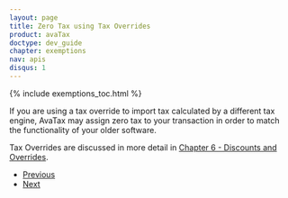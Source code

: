 ```yaml
---
layout: page
title: Zero Tax using Tax Overrides
product: avaTax
doctype: dev_guide
chapter: exemptions
nav: apis
disqus: 1
---
```


{% include exemptions_toc.html %}

If you are using a tax override to import tax calculated by a different tax engine, AvaTax may assign zero tax to your transaction in order to match the functionality of your older software.

Tax Overrides are discussed in more detail in <a href="/avatax/dev-guide/discounts-and-overrides/">Chapter 6 - Discounts and Overrides</a>.

<ul class="pager">
  <li class="previous"><a href="/avatax/dev-guide/exemptions1/zero-tax-using-tax-overrides/"><i class="glyphicon glyphicon-chevron-left"></i>Previous</a></li>
  <li class="next"><a href="/avatax/dev-guide/exemptions1/partial-exemptions/">Next<i class="glyphicon glyphicon-chevron-right"></i></a></li>
</ul>